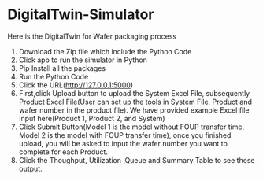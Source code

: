 # DigitalTwin-Simulator

Here is the DigitalTwin for Wafer packaging process

1. Download the Zip file which include the Python Code
2. Click app to run the simulator in Python
3. Pip Install all the packages
4. Run the Python Code
5. Click the URL(http://127.0.0.1:5000)
6. First,click Upload button to upload the System Excel File, subsequently Product Excel File(User can set up the tools in System File, Product and wafer number in the product file). We have provided example Excel file input here(Product 1, Product 2, and System)
7. Click Submit Button(Model 1 is the model without FOUP transfer time, Model 2 is the model with FOUP transfer time), once you finished upload, you will be asked to input the wafer number you want to complete for each Product.
8. Click the Thoughput, Utilization ,Queue and Summary Table to see these output.
